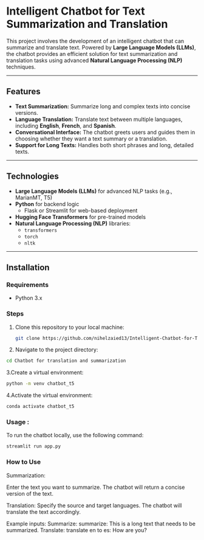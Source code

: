 # Intelligent Chatbot for Text Summarization and Translation

This project involves the development of an intelligent chatbot that can summarize and translate text. Powered by **Large Language Models (LLMs)**, the chatbot provides an efficient solution for text summarization and translation tasks using advanced **Natural Language Processing (NLP)** techniques.

---

## Features

- **Text Summarization:** Summarize long and complex texts into concise versions.
- **Language Translation:** Translate text between multiple languages, including **English**, **French**, and **Spanish**.
- **Conversational Interface:** The chatbot greets users and guides them in choosing whether they want a text summary or a translation.
- **Support for Long Texts:** Handles both short phrases and long, detailed texts.

---

## Technologies

- **Large Language Models (LLMs)** for advanced NLP tasks (e.g., MarianMT, T5)
- **Python** for backend logic
  - Flask or Streamlit for web-based deployment
- **Hugging Face Transformers** for pre-trained models
- **Natural Language Processing (NLP)** libraries: 
  - `transformers`
  - `torch`
  - `nltk`
  
---

## Installation

### Requirements

- Python 3.x

### Steps

1. Clone this repository to your local machine:
   ```bash
   git clone https://github.com/nihelzaied13/Intelligent-Chatbot-for-Text-Summarization-and-Translation.git
   ```

2.   Navigate to the project directory:

```bash
cd Chatbot for translation and summarization
```
3.Create a virtual environment:

```bash
python -m venv chatbot_t5
```

4.Activate the virtual environment:
```bash
conda activate chatbot_t5
```

### Usage :
To run the chatbot locally, use the following command:

```bash
streamlit run app.py
```

### How to Use
Summarization:

Enter the text you want to summarize.
The chatbot will return a concise version of the text.

Translation:
Specify the source and target languages.
The chatbot will translate the text accordingly.

Example inputs:
Summarize: summarize: This is a long text that needs to be summarized.
Translate: translate en to es: How are you?





   
